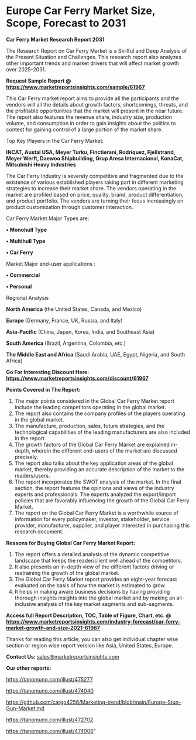 # Europe Car Ferry Market Size, Scope, Forecast to 2031

<strong>Car Ferry Market Research Report 2031</strong>

The Research Report on Car Ferry Market is a Skillful and Deep Analysis of the Present Situation and Challenges. This research report also analyzes other important trends and market drivers that will affect market growth over 2025-2031.

<strong>Request Sample Report @ <a href=https://www.marketreportsinsights.com/sample/61967>https://www.marketreportsinsights.com/sample/61967</a></strong>

This Car Ferry market report aims to provide all the participants and the vendors will all the details about growth factors, shortcomings, threats, and the profitable opportunities that the market will present in the near future. The report also features the revenue share, industry size, production volume, and consumption in order to gain insights about the politics to contest for gaining control of a large portion of the market share.

Top Key Players in the Car Ferry Market:

<strong>INCAT, Austal USA, Meyer Turku, Finctierani, Rodriquez, Fjellstrand, Meyer Werft, Daewoo Shipbuilding, Grup Aresa Internacional, KonaCat, Mitsubishi Heavy Industries</strong>

The Car Ferry Industry is severely competitive and fragmented due to the existence of various established players taking part in different marketing strategies to increase their market share. The vendors operating in the market are profiled based on price, quality, brand, product differentiation, and product portfolio. The vendors are turning their focus increasingly on product customization through customer interaction.

Car Ferry Market Major Types are:

<strong>• Monohull Type

• Multihull Type

• Car Ferry</strong>

Market Major end-user applications :

<strong>• Commercial

• Personal</strong>

Regional Analysis

</u><strong><b>North America</b></strong> (the United States, Canada, and Mexico)

<strong><b>Europe </b></strong>(Germany, France, UK, Russia, and Italy)

<strong><b>Asia-Pacific</b></strong> (China, Japan, Korea, India, and Southeast Asia)

<strong><b>South America</b></strong> (Brazil, Argentina, Colombia, etc.)

<strong><b>The Middle East and Africa</b></strong> (Saudi Arabia, UAE, Egypt, Nigeria, and South Africa)

<strong>Go For Interesting Discount Here: <a href=https://www.marketreportsinsights.com/discount/61967>https://www.marketreportsinsights.com/discount/61967</a></strong>

<strong>Points Covered in The Report:</strong>
<ol>
  <li>The major points considered in the Global Car Ferry Market report include the leading competitors operating in the global market.</li>
  <li>The report also contains the company profiles of the players operating in the global market.</li>
  <li>The manufacture, production, sales, future strategies, and the technological capabilities of the leading manufacturers are also included in the report.</li>
  <li>The growth factors of the Global Car Ferry Market are explained in-depth, wherein the different end-users of the market are discussed precisely.</li>
  <li>The report also talks about the key application areas of the global market, thereby providing an accurate description of the market to the readers/users.</li>
  <li>The report incorporates the SWOT analysis of the market. In the final section, the report features the opinions and views of the industry experts and professionals. The experts analyzed the export/import policies that are favorably influencing the growth of the Global Car Ferry Market.</li>
  <li>The report on the Global Car Ferry Market is a worthwhile source of information for every policymaker, investor, stakeholder, service provider, manufacturer, supplier, and player interested in purchasing this research document.</li>
</ol>
<strong>Reasons for Buying Global Car Ferry Market Report:</strong>

<ol>
  <li>The report offers a detailed analysis of the dynamic competitive landscape that keeps the reader/client well ahead of the competitors.</li>
  <li>It also presents an in-depth view of the different factors driving or restraining the growth of the global market.</li>
  <li>The Global Car Ferry Market report provides an eight-year forecast evaluated on the basis of how the market is estimated to grow.</li>
  <li>It helps in making aware business decisions by having providing thorough insights insights into the global market and by making an all-inclusive analysis of the key market segments and sub-segments.</li>
</ol>
<strong>Access full Report Description, TOC, Table of Figure, Chart, etc. @ <a href=https://www.marketreportsinsights.com/industry-forecast/car-ferry-market-growth-and-size-2021-61967>https://www.marketreportsinsights.com/industry-forecast/car-ferry-market-growth-and-size-2021-61967</a></strong>


Thanks for reading this article; you can also get individual chapter wise section or region wise report version like Asia, United States, Europe.

<strong>Contact Us:</strong>
sales@marketreportsinsights.com

<strong>Our other reports:</strong>

<a href=https://tanomuno.com/illust/475277>https://tanomuno.com/illust/475277</a>

<a href=https://tanomuno.com/illust/474040>https://tanomuno.com/illust/474040</a>

<a href=https://github.com/cargo4256/Marketing-trend/blob/main/Europe-Stun-Gun-Market.md>https://github.com/cargo4256/Marketing-trend/blob/main/Europe-Stun-Gun-Market.md</a>

<a href=https://tanomuno.com/illust/472702>https://tanomuno.com/illust/472702</a>

<a href=https://tanomuno.com/illust/474006>https://tanomuno.com/illust/474006</a>"
